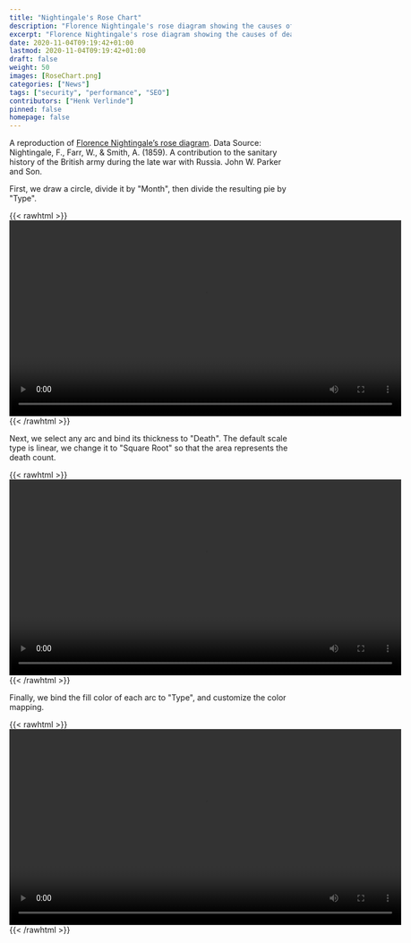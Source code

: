```yaml
---
title: "Nightingale's Rose Chart"
description: "Florence Nightingale's rose diagram showing the causes of death in the Crimean War."
excerpt: "Florence Nightingale's rose diagram showing the causes of death in the Crimean War."
date: 2020-11-04T09:19:42+01:00
lastmod: 2020-11-04T09:19:42+01:00
draft: false
weight: 50
images: [RoseChart.png]
categories: ["News"]
tags: ["security", "performance", "SEO"]
contributors: ["Henk Verlinde"]
pinned: false
homepage: false
---
```

A reproduction of [Florence Nightingale’s rose diagram](https://www.historyofinformation.com/detail.php?entryid=3815). Data Source: Nightingale, F., Farr, W., & Smith, A. (1859). A contribution to the sanitary history of the British army during the late war with Russia. John W. Parker and Son.

First, we draw a circle, divide it by "Month", then divide the resulting pie by "Type". 

{{< rawhtml >}} 
<video width=700px class="tutorial-video" controls>
    <source src="/videos/gallery/rose-chart-1.mov" type="video/mp4">
    Your browser does not support the video tag.  
</video>
{{< /rawhtml >}}

Next, we select any arc and bind its thickness to "Death". The default scale type is linear, we change it to "Square Root" so that the area represents the death count.

{{< rawhtml >}} 
<video width=700px class="tutorial-video" controls>
    <source src="/videos/gallery/rose-chart-2.mov" type="video/mp4">
    Your browser does not support the video tag.  
</video>
{{< /rawhtml >}}

Finally, we bind the fill color of each arc to "Type", and customize the color mapping.


{{< rawhtml >}} 
<video width=700px class="tutorial-video" controls>
    <source src="/videos/gallery/rose-chart-3.mov" type="video/mp4">
    Your browser does not support the video tag.  
</video>
{{< /rawhtml >}}